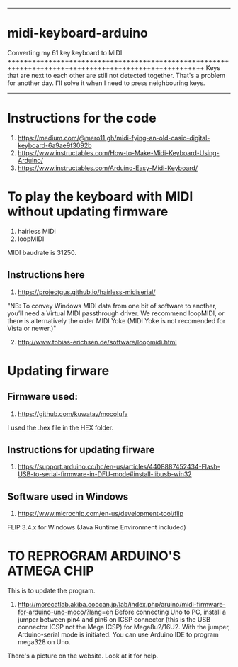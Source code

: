 ______________________________________________________________________________________________________
# midi-keyboard-arduino
Converting my 61 key keyboard to MIDI
++++++++++++++++++++++++++++++++++++++++++++++++++++++++++++++++++++++++++++++++++++++++++++++++++++++
Keys that are next to each other are still not detected together. 
That's a problem for another day. 
I'll solve it when I need to press neighbouring keys. 
______________________________________________________________________________________________________


Instructions for the code
==========================

1) https://medium.com/@mero11.gh/midi-fying-an-old-casio-digital-keyboard-6a9ae9f3092b
2) https://www.instructables.com/How-to-Make-Midi-Keyboard-Using-Arduino/
3) https://www.instructables.com/Arduino-Easy-Midi-Keyboard/

To play the keyboard with MIDI without updating firmware
==========================================================
1) hairless MIDI
2) loopMIDI

MIDI baudrate is 31250.

Instructions here
-------------------
1) https://projectgus.github.io/hairless-midiserial/

"NB: To convey Windows MIDI data from one bit of software to another, you’ll need a Virtual MIDI passthrough driver. We recommend loopMIDI, or there is alternatively the older MIDI Yoke (MIDI Yoke is not recomended for Vista or newer.)"

2) http://www.tobias-erichsen.de/software/loopmidi.html

Updating firware
=================

Firmware used:
--------------
1) https://github.com/kuwatay/mocolufa

I used the .hex file in the HEX folder. 

Instructions for updating firware
---------------------------------
1) https://support.arduino.cc/hc/en-us/articles/4408887452434-Flash-USB-to-serial-firmware-in-DFU-mode#install-libusb-win32

Software used in Windows
------------------------
1) https://www.microchip.com/en-us/development-tool/flip

FLIP 3.4.x for Windows (Java Runtime Environment included)	



TO REPROGRAM ARDUINO'S ATMEGA CHIP
==================================
This is to update the program.


1) http://morecatlab.akiba.coocan.jp/lab/index.php/aruino/midi-firmware-for-arduino-uno-moco/?lang=en
Before connecting Uno to PC, install a jumper between pin4 and pin6 on ICSP connector (this is the USB connector ICSP not the Mega ICSP) for Mega8u2/16U2. With the jumper, Arduino-serial mode is initiated. You can use Arduino IDE to program mega328 on Uno.

There's a picture on the website. Look at it for help.
